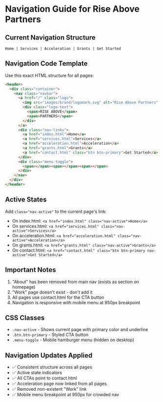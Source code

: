# Navigation Guide for Rise Above Partners

## Current Navigation Structure
```
Home | Services | Acceleration | Grants | Get Started
```

## Navigation Code Template
Use this exact HTML structure for all pages:

```html
<header>
  <div class="container">
    <nav class="navbar">
      <a href="/" class="logo">
        <img src="images/brand/logomark.svg" alt="Rise Above Partners" class="logo-mark" width="45" height="45">
        <div class="logo-text">
          <span>RISE ABOVE</span>
          <span>PARTNERS</span>
        </div>
      </a>
      <div class="nav-links">
        <a href="index.html">Home</a>
        <a href="services.html">Services</a>
        <a href="acceleration.html">Acceleration</a>
        <a href="grants.html">Grants</a>
        <a href="contact.html" class="btn btn-primary">Get Started</a>
      </div>
      <div class="menu-toggle">
        <span></span><span></span><span></span>
      </div>
    </nav>
  </div>
</header>
```

## Active States
Add `class="nav-active"` to the current page's link:
- On index.html: `<a href="index.html" class="nav-active">Home</a>`
- On services.html: `<a href="services.html" class="nav-active">Services</a>`
- On acceleration.html: `<a href="acceleration.html" class="nav-active">Acceleration</a>`
- On grants.html: `<a href="grants.html" class="nav-active">Grants</a>`
- On contact.html: `<a href="contact.html" class="btn btn-primary nav-active">Get Started</a>`

## Important Notes
1. "About" has been removed from main nav (exists as section on homepage)
2. "Work" page doesn't exist - don't add it
3. All pages use contact.html for the CTA button
4. Navigation is responsive with mobile menu at 950px breakpoint

## CSS Classes
- `.nav-active` - Shows current page with primary color and underline
- `.btn.btn-primary` - Styled CTA button
- `.menu-toggle` - Mobile hamburger menu (hidden on desktop)

## Navigation Updates Applied
- ✅ Consistent structure across all pages
- ✅ Active state indicators
- ✅ All CTAs point to contact.html
- ✅ Acceleration page now linked from all pages
- ✅ Removed non-existent "Work" link
- ✅ Mobile menu breakpoint at 950px for crowded nav
